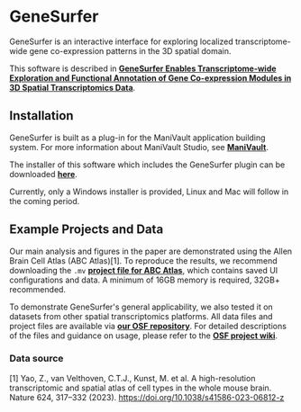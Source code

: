 # GeneSurfer

GeneSurfer is an interactive interface for exploring localized transcriptome-wide gene co-expression patterns in the 3D spatial domain.

This software is described in [**GeneSurfer Enables Transcriptome-wide Exploration and Functional Annotation of Gene Co-expression Modules in 3D Spatial Transcriptomics Data**](https://doi.org/10.1101/2024.07.05.602230).

## Installation
GeneSurfer is built as a plug-in for the ManiVault application building system. For more information about ManiVault Studio, see [**ManiVault**](https://www.manivault.studio/).

The installer of this software which includes the GeneSurfer plugin can be downloaded [**here**](https://osf.io/u6cej).

Currently, only a Windows installer is provided, Linux and Mac will follow in the coming period.

## Example Projects and Data
Our main analysis and figures in the paper are demonstrated using the Allen Brain Cell Atlas (ABC Atlas)[1]. To reproduce the results, we recommend downloading the `.mv` [**project file for ABC Atlas**](https://osf.io/47z2y), which contains saved UI configurations and data. A minimum of 16GB memory is required, 32GB+ recommended.

To demonstrate GeneSurfer's general applicability, we also tested it on datasets from other spatial transcriptomics platforms. All data files and project files are available via [**our OSF repository**](https://osf.io/eg97r/). For detailed descriptions of the files and guidance on usage, please refer to the [**OSF project wiki**](https://osf.io/eg97r/wiki/).

### Data source
[1] Yao, Z., van Velthoven, C.T.J., Kunst, M. et al. A high-resolution transcriptomic and spatial atlas of cell types in the whole mouse brain. Nature 624, 317–332 (2023). https://doi.org/10.1038/s41586-023-06812-z

